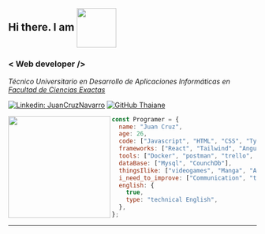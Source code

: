 
  <h2>Hi there. I am <img align="center" src="https://i.imgur.com/1AOSFrd.jpeg" width="80" pading-top="20" > </h2>
 
  <h3> < Web developer />  </h3>


<p><em>Técnico Universitario en Desarrollo de Aplicaciones Informáticas en <a href="http://www.unb.br"><a href="https://web.exa.unicen.edu.ar/es">Facultad de Ciencias Exactas</a>
</em></p>


[![Linkedin: JuanCruzNavarro](https://img.shields.io/badge/-JuanCruzNavarro-blue?style=flat-square&logo=Linkedin&logoColor=white&link=)](https://www.linkedin.com/in//)
[![GitHub Thaiane](https://img.shields.io/github/followers/JuanCruu?label=follow&style=social)](https://github.com/JuanCruu)

<img align='left' src="https://c.tenor.com/wJURHkOb3aUAAAAd/obonti.gif" width="207">


  
```javascript
const Programer = {
  name: "Juan Cruz",
  age: 26,
  code: ["Javascript", "HTML", "CSS", "Typescript", "Node.js", "Express.js"],
  frameworks: ["React", "Tailwind", "Angular", "Vue", "Ionic", "Bootstrap", "Laravel", "Electron"],
  tools: ["Docker", "postman", "trello", "jira", "visuals studio",],
  dataBase: ["Mysql", "CounchDb"],
  thingsIlike: ["videogames", "Manga", "Anime", "Books", "memes", "learnssometimes"],
  i_need_to_improve: ["Communication", "take it serious", "be funny"],
  english: {
    true,
    type: "technical English",
  },
};
```



---
